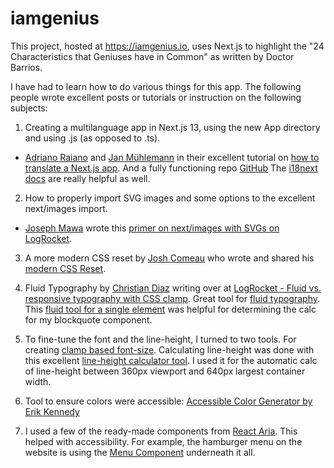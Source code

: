 # iamgenius

This project, hosted at https://iamgenius.io, uses Next.js to highlight the "24 Characteristics that Geniuses have in Common" as written by Doctor Barrios.

I have had to learn how to do various things for this app. The following people wrote excellent posts or tutorials or instruction on the following subjects:

1. Creating a multilanguage app in Next.js 13, using the new App directory and using .js (as opposed to .ts).

- [Adriano Raiano](https://github.com/adrai) and [Jan Mühlemann](https://github.com/jamuhl) in their excellent tutorial on [how to translate a Next.js app](https://locize.com/blog/next-13-app-dir-i18n/). And a fully functioning repo [GitHub](https://github.com/i18next/next-13-app-dir-i18next-example/tree/main) The [i18next docs](https://www.i18next.com/) are really helpful as well.

2. How to properly import SVG images and some options to the excellent next/images import.

- [Joseph Mawa](https://github.com/nibble0101) wrote this [primer on next/images with SVGs on LogRocket](https://blog.logrocket.com/import-svgs-next-js-apps/).

3. A more modern CSS reset by [Josh Comeau](https://twitter.com/joshwcomeau) who wrote and shared his [modern CSS Reset](https://www.joshwcomeau.com/css/custom-css-reset/).

4. Fluid Typography by [Christian Diaz](https://www.itscrisdiaz.com/) writing over at [LogRocket - Fluid vs. responsive typography with CSS clamp](https://blog.logrocket.com/fluid-vs-responsive-typography-css-clamp/). Great tool for [fluid typography](https://www.fluid-type-scale.com/). This [fluid tool for a single element](https://min-max-calculator.9elements.com/) was helpful for determining the calc for my blockquote component.

5. To fine-tune the font and the line-height, I turned to two tools. For creating [clamp based font-size](https://clamp.font-size.app/). Calculating line-height was done with this excellent [line-height calculator tool](https://fluidtypography.com/#app-get-started). I used it for the automatic calc of line-height between 360px viewport and 640px largest container width.

6. Tool to ensure colors were accessible: [Accessible Color Generator by Erik Kennedy](https://www.learnui.design/tools/accessible-color-generator.html)

7. I used a few of the ready-made components from [React Aria](https://react-spectrum.adobe.com/react-aria/index.html). This helped with accessibility. For example, the hamburger menu on the website is using the [Menu Component](https://react-spectrum.adobe.com/react-aria/Menu.html) underneath it all.
